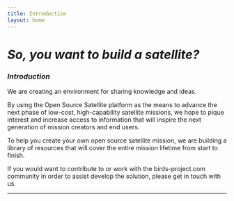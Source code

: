```yaml
---
title: Introduction
layout: home
---
```

# *So, you want to build a satellite?*


### *Introduction*

We are creating an environment for sharing knowledge and ideas.

By using the Open Source Satellite platform as the means to advance the next phase of low-cost, high-capability satellite missions, we hope to pique interest and increase access to information that will inspire the next generation of mission creators and end users.

To help you create your own open source satellite mission, we are building a library of resources that will cover the entire mission lifetime from start to finish. 

If you would want to contribute to or work with the birds-project.com community in order to assist develop the solution, please get in touch with us.

----

[GitHub]: https://docs.github.com/en/pages
[README]: https://github.com/BIRDSOpenSource/Build-A-Satellite/blob/main/README.md
